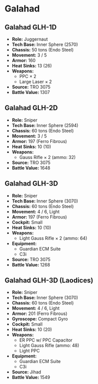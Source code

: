 # Galahad
## Galahad GLH-1D
- **Role:** Juggernaut
- **Tech Base:** Inner Sphere (2570)
- **Chassis:** 50 tons (Endo Steel)
- **Movement:** 3 / 5
- **Armor:** 160
- **Heat Sinks:** 13 (26)
- **Weapons:**
  - PPC × 2
  - Large Laser × 2
- **Source:** TRO 3075
- **Battle Value:** 1307

## Galahad GLH-2D
- **Role:** Sniper
- **Tech Base:** Inner Sphere (2594)
- **Chassis:** 60 tons (Endo Steel)
- **Movement:** 3 / 5
- **Armor:** 197 (Ferro Fibrous)
- **Heat Sinks:** 10 (10)
- **Weapons:**
  - Gauss Rifle × 2 (ammo: 32)
- **Source:** TRO 3075
- **Battle Value:** 1648

## Galahad GLH-3D
- **Role:** Sniper
- **Tech Base:** Inner Sphere (3070)
- **Chassis:** 60 tons (Endo Steel)
- **Movement:** 4 / 6, Light
- **Armor:** 197 (Ferro Fibrous)
- **Cockpit:** Small
- **Heat Sinks:** 10 (10)
- **Weapons:**
  - Light Gauss Rifle × 2 (ammo: 64)
- **Equipment:**
  - Guardian ECM Suite
  - C3i
- **Source:** TRO 3075
- **Battle Value:** 1268

## Galahad GLH-3D (Laodices)
- **Role:** Sniper
- **Tech Base:** Inner Sphere (3070)
- **Chassis:** 60 tons (Endo Steel)
- **Movement:** 4 / 6, Light
- **Armor:** 201 (Ferro Fibrous)
- **Gyroscope:** Compact Gyro
- **Cockpit:** Small
- **Heat Sinks:** 10 (20)
- **Weapons:**
  - ER PPC w/ PPC Capacitor
  - Light Gauss Rifle (ammo: 48)
  - Light PPC
- **Equipment:**
  - Guardian ECM Suite
  - C3i
- **Source:** Jihad
- **Battle Value:** 1549

